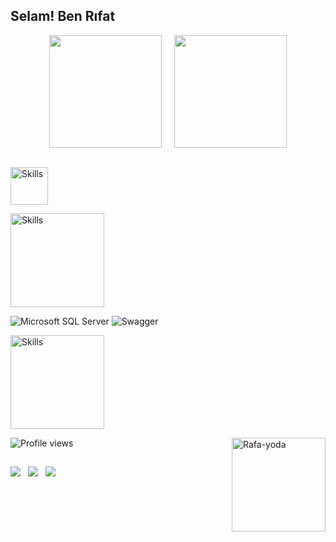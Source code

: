 ## Selam! Ben Rıfat
<div style="display: flex; justify-content: center; align-items: flex-start; gap: 20px;">
  <a href="https://github.com/kenissha" style="text-decoration: none;">    
  <img style="display: block;" height="180" src="https://github-readme-stats.vercel.app/api?username=kenissha&show_icons=true&theme=dracula&include_all_commits=true&count_private=true"/>
  </a>
  <img height="180" src="https://github-readme-stats.vercel.app/api/top-langs/?username=kenissha&layout=compact&langs_count=16&theme=dracula"/>  
 
</div>

<br>
  
<p align="left">
  <a href="https://skillicons.dev">
    <img src="https://skillicons.dev/icons?i=cs,dotnet&theme=light" height="60" width="60" alt="Skills" />
  </a>
</p>

<p align="left">
  <a href="https://skillicons.dev">
    <img src="https://skillicons.dev/icons?i=html,css,js,react,ts" height="150" width="150" alt="Skills" />
  </a>
</p>

![Microsoft SQL Server](https://img.shields.io/badge/Microsoft%20SQL%20Server-0078D7?style=flat-square&logo=Microsoft%20SQL%20Server&logoColor=white) 
![Swagger](https://img.shields.io/badge/-Swagger-85EA2D?logo=swagger&logoColor=white&style=flat)

<p align="left">
  <a href="https://skillicons.dev">
    <img src="https://skillicons.dev/icons?i=git,github,postman,swagger," height="150" width="150" alt="Skills" />
  </a>
</p>
<img src="https://komarev.com/ghpvc/?username=kenissha&color=dracula" alt="Profile views" />
 
          
          
          
                  
           
          
 
  <img align="right" alt="Rafa-yoda" src="https://resmim.net/cdn/2023/03/06/UV8Tb.png" width="150" height="150">

</div>
  
   ##
  
  <div> 
  
  <a href="https://instagram.com/rifatozturkk" target="_blank"><img src="https://img.shields.io/badge/-Instagram-%23E4405F?style=for-the-badge&logo=instagram&logoColor=white" target="_blank"></a> &nbsp;
  <a href = "mailto:rifatozturk054@gmail.com"><img src="https://img.shields.io/badge/-Gmail-%23333?style=for-the-badge&logo=gmail&logoColor=white" target="_blank"></a> &nbsp;
  <a href="https://www.linkedin.com/in/rıfat-öztürk-5ab7161b4" target="_blank"><img src="https://img.shields.io/badge/-LinkedIn-%230077B5?style=for-the-badge&logo=linkedin&logoColor=white" target="_blank"></a> 
  
     
  </div>
  <div> 

  </div>
